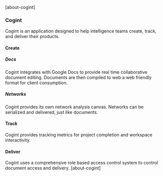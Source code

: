 [about-cogint]
### Cogint
Cogint is an application designed to help intelligence teams create, track, and deliver their products.

#### Create
##### Docs
Cogint integrates with Google Docs to provide real time collaborative document editing. Documents are then compiled to web a web friendly format for client consumption.

##### Networks
Cogint provides its own network analysis canvas. Networks can be serialized and delivered, just like documents.

#### Track
Cogint provides tracking metrics for project completion and workspace interactivity.

#### Deliver
Cogint uses a comprehensive role based access control system to control document access and delivery.
[about-cogint]

